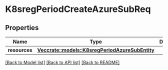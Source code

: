 # K8sregPeriodCreateAzureSubReq

## Properties

Name | Type | Description | Notes
------------ | ------------- | ------------- | -------------
**resources** | [**Vec<crate::models::K8sregPeriodAzureSubEntity>**](k8sreg.AzureSubEntity.md) |  |

[[Back to Model list]](./README.md#documentation-for-models) [[Back to API list]](./README.md#documentation-for-api-endpoints) [[Back to README]](../README.md)
